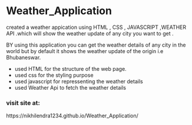 # Weather_Application
created a weather appication using  HTML , CSS , JAVASCRIPT ,WEATHER API .which will show the weather update of any city you want to get .
<p>BY using this application you can get the weather details of any city in the world but by default it shows the weather update of the origin i.e Bhubaneswar.</p>
<ul>
  <li>
    used HTML for the structure of the web page.
  </li>
  <li>
    used css for the styling purpose
  </li>
  <li>
    used javascript for repressenting the weather details
  </li>
  <li> used Weather Api to fetch the weather details </li>
</ul>
<h3>visit site at:</h3>https://nikhilendra1234.github.io/Weather_Application/
